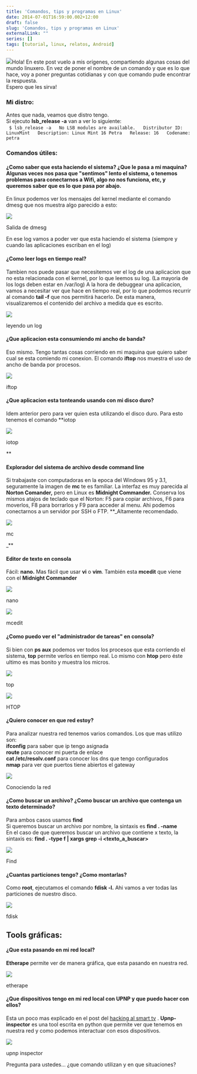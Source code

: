 ```yaml
---
title: 'Comandos, tips y programas en Linux'
date: 2014-07-01T16:59:00.002+12:00
draft: false
slug: 'Comandos, tips y programas en Linux'
externalLink: ""
series: []
tags: [tutorial, linux, relatos, Android]
---
```


[![](http://4.bp.blogspot.com/-aNmWN3Co_Cc/U7GDtcqy9VI/AAAAAAAAZns/usg7klHCjQw/s1600/tips_linux-1.png)](http://4.bp.blogspot.com/-aNmWN3Co_Cc/U7GDtcqy9VI/AAAAAAAAZns/usg7klHCjQw/s1600/tips_linux-1.png)Hola! En este post vuelo a mis orígenes, compartiendo algunas cosas del mundo linuxero. En vez de poner el nombre de un comando y que es lo que hace, voy a poner preguntas cotidianas y con que comando pude encontrar la respuesta.  
Espero que les sirva!  

### Mi distro:

Antes que nada, veamos que distro tengo.  
Si ejecuto **lsb\_release -a** van a ver lo siguiente:  
  `$ lsb_release -a  
No LSB modules are available.  
Distributor ID: LinuxMint  
Description: Linux Mint 16 Petra  
Release: 16  
Codename: petra`  

### Comandos útiles:

#### ¿Como saber que esta haciendo el sistema? ¿Que le pasa a mi maquina?Algunas veces nos pasa que "sentimos" lento el sistema, o tenemos problemas para conectarnos a Wifi, algo no nos funciona, etc, y queremos saber que es lo que pasa por abajo.   
En linux podemos ver los mensajes del kernel mediante el comando dmesg que nos muestra algo parecido a esto:  

[![](http://1.bp.blogspot.com/-GX34KOKsNvM/U7HukxPr7iI/AAAAAAAAZoA/go1-vi9TUqA/s1600/lnxkernel.gif)](http://1.bp.blogspot.com/-GX34KOKsNvM/U7HukxPr7iI/AAAAAAAAZoA/go1-vi9TUqA/s1600/lnxkernel.gif)

Salida de dmesg

En ese log vamos a poder ver que esta haciendo el sistema (siempre y cuando las aplicaciones escriban en el log)

#### ¿Como leer logs en tiempo real?

Tambien nos puede pasar que necesitemos ver el log de una aplicacion que no esta relacionada con el kernel, por lo que leemos su log. (La mayoria de los logs deben estar en /var/log) A la hora de debuggear una aplicacion, vamos a necesitar ver que hace en tiempo real, por lo que podemos recurrir al comando **tail -f** que nos permitirá hacerlo. De esta manera, visualizaremos el contenido del archivo a medida que es escrito.  

[![](http://3.bp.blogspot.com/-0vCKUcHs4Ko/U7I60Rr08zI/AAAAAAAAZow/RHfyldImjzE/s1600/Pantallazo-mc+%5Bcristian04@h4ck3r%5D:~-3.png)](http://3.bp.blogspot.com/-0vCKUcHs4Ko/U7I60Rr08zI/AAAAAAAAZow/RHfyldImjzE/s1600/Pantallazo-mc+%5Bcristian04@h4ck3r%5D:~-3.png)

leyendo un log

#### ¿Que aplicacion esta consumiendo mi ancho de banda?

Eso mismo. Tengo tantas cosas corriendo en mi maquina que quiero saber cual se esta comiendo mi conexion. El comando **iftop** nos muestra el uso de ancho de banda por procesos.  

[![](http://4.bp.blogspot.com/-PDKAxGdXOUs/U7I65xOQQ5I/AAAAAAAAZo4/e4G1hkyYc1M/s1600/Pantallazo-mc+%5Bcristian04@h4ck3r%5D:~-2.png)](http://4.bp.blogspot.com/-PDKAxGdXOUs/U7I65xOQQ5I/AAAAAAAAZo4/e4G1hkyYc1M/s1600/Pantallazo-mc+%5Bcristian04@h4ck3r%5D:~-2.png)

iftop

#### ¿Que aplicacion esta tonteando usando con mi disco duro?

Idem anterior pero para ver quien esta utilizando el disco duro. Para esto tenemos el comando **iotop

[![](http://3.bp.blogspot.com/-PWROypbSqxU/U7I6_rdIpzI/AAAAAAAAZpA/F-fo1zPG7Ig/s1600/Pantallazo-mc+%5Bcristian04@h4ck3r%5D:~-1.png)](http://3.bp.blogspot.com/-PWROypbSqxU/U7I6_rdIpzI/AAAAAAAAZpA/F-fo1zPG7Ig/s1600/Pantallazo-mc+%5Bcristian04@h4ck3r%5D:~-1.png)

iotop







**  

#### Explorador del sistema de archivo desde command line

Si trabajaste con computadoras en la epoca del Windows 95 y 3.1, seguramente la imagen de **mc** te es familiar. La interfaz es muy parecida al **Norton Comander,** pero en Linux es **Midnight Commander.** Conserva los mismos atajos de teclado que el Norton: F5 para copiar archivos, F6 para moverlos, F8 para borrarlos y F9 para acceder al menu. Ahi podemos conectarnos a un servidor por SSH o FTP. **_Altamente recomendado.

[![](http://1.bp.blogspot.com/-W8I_fzoo0LY/U7I7FgEpMSI/AAAAAAAAZpI/laA3-z3jqZA/s1600/Pantallazo-mc+%5Bcristian04@h4ck3r%5D:~.png)](http://1.bp.blogspot.com/-W8I_fzoo0LY/U7I7FgEpMSI/AAAAAAAAZpI/laA3-z3jqZA/s1600/Pantallazo-mc+%5Bcristian04@h4ck3r%5D:~.png)

mc







_**  

#### Editor de texto en consola

Fácil: **nano.** Mas fácil que usar **vi** o **vim**. También esta **mcedit** que viene con el **Midnight Commander**  

[![](http://4.bp.blogspot.com/-63azoc6Cpw8/U7I7Ktb_7QI/AAAAAAAAZpQ/26kEnakqsAM/s1600/Pantallazo-Terminal-2.png)](http://4.bp.blogspot.com/-63azoc6Cpw8/U7I7Ktb_7QI/AAAAAAAAZpQ/26kEnakqsAM/s1600/Pantallazo-Terminal-2.png)

nano

[![](http://4.bp.blogspot.com/-aMVtpRXwpwM/U7I7PH1FiII/AAAAAAAAZpY/W_h5-36dPWg/s1600/Pantallazo-Terminal-3.png)](http://4.bp.blogspot.com/-aMVtpRXwpwM/U7I7PH1FiII/AAAAAAAAZpY/W_h5-36dPWg/s1600/Pantallazo-Terminal-3.png)

mcedit

#### ¿Como puedo ver el "administrador de tareas" en consola?

Si bien con **ps aux** podemos ver todos los procesos que esta corriendo el sistema, **top** permite verlos en tiempo real. Lo mismo con **htop** pero éste ultimo es mas bonito y muestra los micros.  

[![](http://4.bp.blogspot.com/-vTxnTcWkbHo/U7I55Dh1t_I/AAAAAAAAZog/qDbjAPa41JI/s1600/Pantallazo-Terminal.png)](http://4.bp.blogspot.com/-vTxnTcWkbHo/U7I55Dh1t_I/AAAAAAAAZog/qDbjAPa41JI/s1600/Pantallazo-Terminal.png)

top

  

[![](http://2.bp.blogspot.com/-pISad5g7wvc/U7I55I0fDNI/AAAAAAAAZoc/PqYZ6Iqv8Oc/s1600/Pantallazo-Terminal-1.png)](http://2.bp.blogspot.com/-pISad5g7wvc/U7I55I0fDNI/AAAAAAAAZoc/PqYZ6Iqv8Oc/s1600/Pantallazo-Terminal-1.png)

HTOP

#### ¿Quiero conocer en que red estoy?

Para analizar nuestra red tenemos varios comandos. Los que mas utilizo son:  
**ifconfig** para saber que ip tengo asignada  
**route** para conocer mi puerta de enlace  
**cat /etc/resolv.conf** para conocer los dns que tengo configurados  
**nmap** para ver que puertos tiene abiertos el gateway  

[![](http://1.bp.blogspot.com/-nZ5wdS2MZBU/U7I_VV_51wI/AAAAAAAAZp4/03Me9xHWu3g/s1600/Pantallazo-Terminal-6.png)](http://1.bp.blogspot.com/-nZ5wdS2MZBU/U7I_VV_51wI/AAAAAAAAZp4/03Me9xHWu3g/s1600/Pantallazo-Terminal-6.png)

Conociendo la red

#### ¿Como buscar un archivo? ¿Como buscar un archivo que contenga un texto determinado?

Para ambos casos usamos **find**  
Si queremos buscar un archivo por nombre, la sintaxis es **find . -name <nombre>**  
En el caso de que queremos buscar un archivo que contiene x texto, la sintaxis es: **find . -type f | xargs grep -i <texto\_a\_buscar>**  

[![](http://2.bp.blogspot.com/-MV2chKsTx_U/U7I_Z6Q03oI/AAAAAAAAZqA/xusEvtk1V4U/s1600/Pantallazo-Terminal-4.png)](http://2.bp.blogspot.com/-MV2chKsTx_U/U7I_Z6Q03oI/AAAAAAAAZqA/xusEvtk1V4U/s1600/Pantallazo-Terminal-4.png)

Find

#### ¿Cuantas particiones tengo? ¿Como montarlas?

Como **root**, ejecutamos el comando **fdisk -l.** Ahi vamos a ver todas las particiones de nuestro disco.

  

[![](http://4.bp.blogspot.com/-Z4elAvagBQw/U7I_dxlABeI/AAAAAAAAZqI/vd8AohjKCCk/s1600/Pantallazo-Terminal-5.png)](http://4.bp.blogspot.com/-Z4elAvagBQw/U7I_dxlABeI/AAAAAAAAZqI/vd8AohjKCCk/s1600/Pantallazo-Terminal-5.png)

fdisk

  

**Tools gráficas**:
-------------------

#### ¿Que esta pasando en mi red local?

**Etherape** permite ver de manera gráfica, que esta pasando en nuestra red.

[![](http://4.bp.blogspot.com/-SXAJNxMUj1c/U7I9CqD6voI/AAAAAAAAZpk/dUf0eX-nRcs/s1600/Pantallazo-EtherApe.png)](http://4.bp.blogspot.com/-SXAJNxMUj1c/U7I9CqD6voI/AAAAAAAAZpk/dUf0eX-nRcs/s1600/Pantallazo-EtherApe.png)

etherape

  

#### ¿Que dispositivos tengo en mi red local con UPNP y que puedo hacer con ellos?

Esta un poco mas explicado en el post del [hacking al smart tv](https://blog.cristianmarquez.me/2013/10/hackeando-un-smart-tv-samsung.html) . **Upnp-inspector** es una tool escrita en python que permite ver que tenemos en nuestra red y como podemos interactuar con esos dispositivos.  
  

[![](http://3.bp.blogspot.com/-XrfH72TrooM/U7I-6nbqSHI/AAAAAAAAZpw/EEu-0klDBhI/s1600/Pantallazo-UPnP+Inspector.png)](http://3.bp.blogspot.com/-XrfH72TrooM/U7I-6nbqSHI/AAAAAAAAZpw/EEu-0klDBhI/s1600/Pantallazo-UPnP+Inspector.png)

upnp inspector

  
Pregunta para ustedes... ¿que comando utilizan y en que situaciones?
